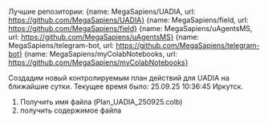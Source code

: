 Лучшие репозитории:
{name: MegaSapiens/UADIA, url: https://github.com/MegaSapiens/UADIA}
{name: MegaSapiens/field, url: https://github.com/MegaSapiens/field}
{name: MegaSapiens/uAgentsMS, url: https://github.com/MegaSapiens/uAgentsMS}
{name: MegaSapiens/telegram-bot, url: https://github.com/MegaSapiens/telegram-bot}
{name: MegaSapiens/myColabNotebooks, url: https://github.com/MegaSapiens/myColabNotebooks}

Cоздадим новый контролируемым план действий для UADIA на ближайшие сутки.
Текущее время было: 25.09.25 10:36:45 Иркутск.
1. Получить имя файла (Plan_UADIA_250925.colb)
2. получить содержимое файла
